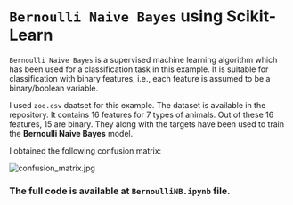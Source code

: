 # `Bernoulli Naive Bayes` using Scikit-Learn

`Bernoulli Naive Bayes` is a supervised machine learning algorithm which has been used for a classification task in this example. It is suitable for classification with binary features, i.e., each feature is assumed to be a binary/boolean variable.

I used `zoo.csv` daatset for this example. The dataset is available in the repository. It contains 16 features for 7 types of animals. Out of these 16 features, 15 are binary. They along with the targets have been used to train the __Bernoulli Naive Bayes__ model.

I obtained the following confusion matrix:

![confusion_matrix.jpg](https://github.com/randomaccess2023/MG2023/blob/main/Video%2065/confusion_matrix.jpg "confusion_matrix.jpg")

### The full code is available at `BernoulliNB.ipynb` file.
